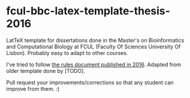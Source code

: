 # fcul-bbc-latex-template-thesis-2016
LatTeX template for dissertations done in the Master's on Bioinformatics and Computational Biology at FCUL (Faculty Of Sciences University Of Lisbon). Probably easy to adapt to other courses.

I've tried to follow [the rules document published in 2016](http://bmg.fc.ul.pt/Info/Leis/pos-grad/Regulam%20Mestrados%20FCUL%202016.pdf). Adapted from older template done by [TODO].

Pull request your improvements/corrections so that any student can improve from them. :)
